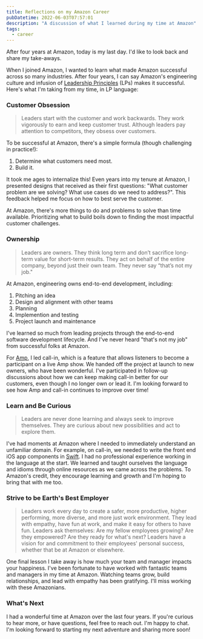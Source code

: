 ```yaml
---
title: Reflections on my Amazon Career
pubDatetime: 2022-06-03T07:57:01
description: "A discussion of what I learned during my time at Amazon"
tags:
  - career
---
```


After four years at Amazon, today is my last day.
I'd like to look back and share my take-aways.

When I joined Amazon, I wanted to learn what made Amazon successful across so
many industries. After four years, I can say Amazon's
engineering culture and infusion of [Leadership
Principles](https://www.amazon.jobs/en/principles) (LPs) makes it successful.
Here's what I'm taking from my time, in LP language:

### Customer Obsession

> Leaders start with the customer and work backwards. They work vigorously to
earn and keep customer trust. Although leaders pay attention to competitors,
they obsess over customers.

To be successful at Amazon, there's a simple formula (though challenging in practice!):
1. Determine what customers need most.
2. Build it.

It took me ages to internalize this!
Even years into my tenure at Amazon, I presented designs that received as
their first questions: "What customer problem are we solving? What use cases
do we need to address?". This feedback helped me focus on how to best serve the
customer.

At Amazon, there's more things to do and problems to solve than time available.
Prioritizing what to build boils down to finding the most
impactful customer challenges.

### Ownership

> Leaders are owners. They think long term and don’t sacrifice long-term value
for short-term results. They act on behalf of the entire company, beyond just
their own team. They never say “that’s not my job."

At Amazon, engineering owns end-to-end development, including:

1. Pitching an idea
2. Design and alignment with other teams
3. Planning
4. Implemention and testing
3. Project launch and maintenance

I've learned so much from leading projects through the end-to-end software
development lifecycle. And I've never heard "that's not my job"
from successful folks at Amazon.

For [Amp](https://www.onamp.com/), I led call-in, which is a feature that
allows listeners to become a participant on a live Amp show.
We handed off the project at launch to new owners, who have been wonderful. I've
participated in follow-up discussions about how we can keep making call-in
better for our customers, even though I no longer own or lead it. I'm
looking forward to see how Amp and call-in continues to improve over time!

### Learn and Be Curious

> Leaders are never done learning and always seek to improve themselves. They
are curious about new possibilities and act to explore them.

I've had moments at Amazon where I needed to
immediately understand an unfamiliar domain. For example, on call-in, we needed
to write the front end iOS app components in [Swift](https://developer.apple.com/swift/).
I had no professional experience working in the language at the start. We
learned and taught ourselves the language and idioms
through online resources as we came across the problems.
To Amazon's credit, they encourage learning and growth
and I'm hoping to bring that with me too.

### Strive to be Earth's Best Employer

> Leaders work every day to create a safer, more productive, higher performing,
more diverse, and more just work environment. They lead with empathy, have fun
at work, and make it easy for others to have fun. Leaders ask themselves: Are my
fellow employees growing? Are they empowered? Are they ready for what's next?
Leaders have a vision for and commitment to their employees' personal success,
whether that be at Amazon or elsewhere.

One final lesson I take away is how much your team and manager impacts your
happiness. I've been fortunate to have worked with fantastic teams and managers
in my time at Amazon. Watching teams grow, build relationships, and lead with
empathy has been gratifying. I'll miss working with these Amazonians.

### What's Next

I had a wonderful time at Amazon over the last four years. If you're curious to
hear more, or have questions, feel free to reach out. I'm happy to chat. I'm
looking forward to starting my next adventure and sharing more soon!
